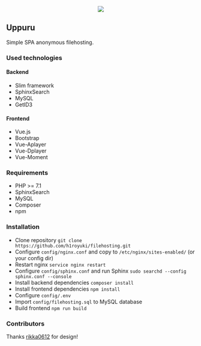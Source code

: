<p align="center">
  <img src="https://i.imgur.com/oe2QOXL.png">
</p>


## Uppuru

Simple SPA anonymous filehosting.

### Used technologies

#### Backend
* Slim framework
* SphinxSearch
* MySQL
* GetID3

#### Frontend
* Vue.js
* Bootstrap
* Vue-Aplayer
* Vue-Dplayer
* Vue-Moment

### Requirements
* PHP >= 7.1
* SphinxSearch
* MySQL
* Composer
* npm

### Installation
* Clone repository `git clone https://github.com/h1royuki/filehosting.git`
* Configure `config/nginx.conf` and copy to `/etc/nginx/sites-enabled/` (or your config dir)
* Restart nginx `service nginx restart`
* Configure `config/sphinx.conf` and run Sphinx `sudo searchd --config sphinx.conf --console`
* Install backend dependencies `composer install`
* Install frontend dependencies `npm install`
* Configure `config/.env`
* Import `config/filehosting.sql` to MySQL database
* Build frontend `npm run build`

### Contributors
Thanks [rikka0612](https://github.com/rikka0612) for design!
